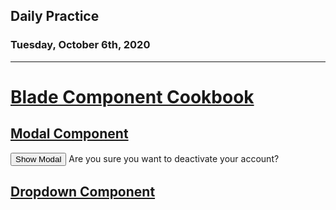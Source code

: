 ## Daily Practice
### Tuesday, October 6th, 2020
---


# [Blade Component Cookbook](https://laracasts.com/series/blade-component-cookbook)


## [Modal Component](https://laracasts.com/series/blade-component-cookbook/episodes/5)

<x-layout>
    <x-modal
        title="Deactivate account?">
        <x-slot name="trigger">
            <button @click="on = true">
                Show Modal
            </button>
        </x-slot>
        Are you sure you want to deactivate your account?
    </x-modal>
<x-layout>












## [Dropdown Component](https://laracasts.com/series/blade-component-cookbook/episodes/6)
